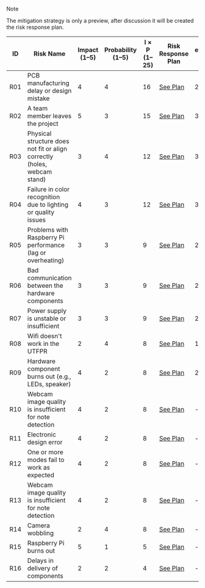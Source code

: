 > [!NOTE]
> The mitigation strategy is only a preview, after discussion it will be created the risk response plan.

| ID   | Risk Name | Impact (1–5) | Probability (1–5) | I × P (1–25) | Risk Response Plan | Re-evaluated Impact (Ir) | Re-evaluated Probability (Pr) | Ir × Pr (1–25) |
|------|-----------|--------------|--------------------|--------------|---------------------|---------------------------|-------------------------------|----------------|
| R01  | PCB manufacturing delay or design mistake | 4 | 4 | 16 | [See Plan](./R01.pdf) | 2 | 2 | 4 |
| R02  | A team member leaves the project | 5 | 3 | 15 | [See Plan](./R02.pdf) | 3 | 2 | 6 |
| R03  | Physical structure does not fit or align correctly (holes, webcam stand) | 3 | 4 | 12 | [See Plan](./R03.pdf) | 3 | 2 | 6 |
| R04  | Failure in color recognition due to lighting or quality issues | 4 | 3 | 12 | [See Plan](./R04.pdf) | 3 | 2 | 6 |
| R05  | Problems with Raspberry Pi performance (lag or overheating) | 3 | 3 | 9 | [See Plan](./R05.pdf) | 2 | 1 | 2 |
| R06  | Bad communication between the hardware components | 3 | 3 | 9 | [See Plan](./R06.pdf) | 2 | 3 | 6 |
| R07  | Power supply is unstable or insufficient | 3 | 3 | 9 | [See Plan](./R07.pdf) | 2 | 3 | 6 |
| R08  | Wifi doesn't work in the UTFPR | 2 | 4 | 8 | [See Plan](./R08.pdf) | 1 | 4 | 4 |
| R09  | Hardware component burns out (e.g., LEDs, speaker) | 4 | 2 | 8 | [See Plan](./R09.pdf) | 2 | 2 | 4 |
| R10  | Webcam image quality is insufficient for note detection | 4 | 2 | 8 | [See Plan](./R10.pdf) | - | - | 0 |
| R11  | Electronic design error | 4 | 2 | 8 | [See Plan](./R11.pdf) | - | - | 0 |
| R12  | One or more modes fail to work as expected | 4 | 2 | 8 | [See Plan](./R12.pdf) | - | - | 0 |
| R13  | Webcam image quality is insufficient for note detection | 4 | 2 | 8 | [See Plan](./R13.pdf) | - | - | 0 |
| R14  | Camera wobbling | 2 | 4 | 8 | [See Plan](./R14.pdf) | - | - | 0 |
| R15  | Raspberry Pi burns out | 5 | 1 | 5 | [See Plan](./R15.pdf) | - | - | 0 |
| R16  | Delays in delivery of components | 2 | 2 | 4 | [See Plan](./R16.pdf) | - | - | 0 |
